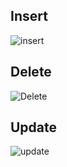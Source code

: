 ## Insert

![insert](https://user-images.githubusercontent.com/99666114/235448306-ea6d7c25-fb96-459b-8ac7-cc607ea80591.png)

## Delete

![Delete](https://user-images.githubusercontent.com/99666114/235448342-2b2ffb27-e2d1-4968-b7cf-52e5102145bb.png)

## Update

![update](https://user-images.githubusercontent.com/99666114/235448360-d5f39ef4-3716-4155-b917-088b33557d97.png)
